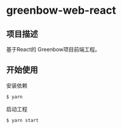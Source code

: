 # greenbow-web-react

## 项目描述

基于React的 Greenbow项目前端工程。

## 开始使用

安装依赖

```bash
$ yarn
```

启动工程

```bash
$ yarn start
```
